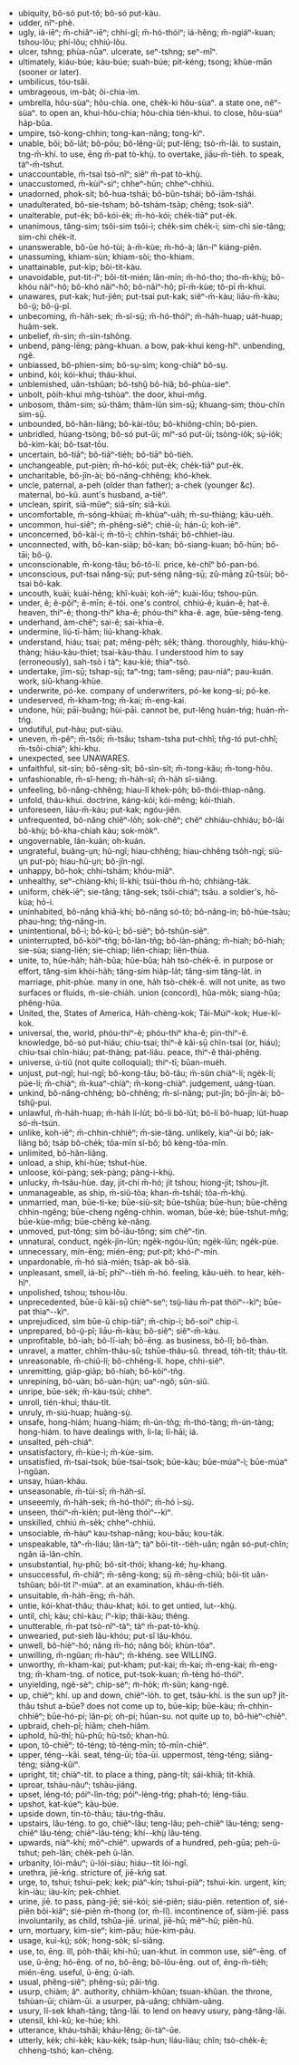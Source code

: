 * ubiquity, bô-só put-tõ; bô-só put-kàu.
* udder, nĩⁿ-phè.
* ugly, iá-iēⁿ; m̄-chiâⁿ-iēⁿ; chhi-gî; m̄-hó-thóiⁿ; iá-hêng; m̄-ngiáⁿ-kuan; tshou-lõu; phí-lõu; chhiú-lõu.
* ulcer, tshng; phùa-nūaⁿ. ulcerate, seⁿ-tshng; seⁿ-mîⁿ.
* ultimately, kiáu-búe; kàu-búe; suah-búe; pi̍t-kéng; tsong; khùe-mān (sooner or later).
* umbilicus, tóu-tsâi.
* umbrageous, im-ba̍t; õi-chia-ìm.
* umbrella, hõu-sùaⁿ; hõu-chia. one, che̍k-ki hõu-sùaⁿ. a state one, nêⁿ-sùaⁿ. to open an, khui-hõu-chia; hõu-chia tién-khui. to close, hõu-sùaⁿ ha̍p-bûa.
* umpire, tsò-kong-chhin; tong-kan-nâng; tong-kìⁿ.
* unable, bõi; bô-la̍t; bô-pōu; bô-lêng-ûi; put-lêng; tsò-m̄-lâi. to sustain, tng-m̄-khí. to use, ēng m̄-pat tò-khṳ̀. to overtake, jiāu-m̄-tie̍h. to speak, tàⁿ-m̄-tshut.
* unaccountable, m̄-tsai tsò-nîⁿ; siẽⁿ m̄-pat tò-khṳ̀.
* unaccustomed, m̄-kùiⁿ-sìⁿ; chheⁿ-hūn; chheⁿ-chhiú.
* unadorned, phok-si̍t; bô-hua-tshái; bô-bûn-tshái; bô-iām-tshái.
* unadulterated, bô-sie-tsham; bô-tshàm-tsa̍p; chẽng; tsok-siâⁿ.
* unalterable, put-e̍k; bô-kói-e̍k; m̄-hó-kói; che̍k-tiāⁿ put-e̍k.
* unanimous, tâng-sim; tsôi-sim tsôi-ì; che̍k-sim che̍k-ì; sim-chì sie-tâng; sim-chì che̍k-it.
* unanswerable, bô-ūe hó-tùi; à-m̄-kùe; m̄-hó-à; lân-íⁿ kiáng-piẽn.
* unassuming, khiam-sùn; khiam-sòi; tho-khiam.
* unattainable, put-ki̍p; bõi-tit-kàu.
* unavoidable, put-tit-íⁿ; bõi-tit-mién; lân-mín; m̄-hó-tho; tho-m̄-khṳ̀; bô-khóu nãiⁿ-hô; bô-khó nãiⁿ-hô; bô-nãiⁿ-hô; pī-m̄-kùe; tô-pī m̄-khui.
* unawares, put-kak; hut-jiên; put-tsai put-kak; siẽⁿ-m̄-kàu; liāu-m̄-kàu; bô-ṳ̃; bô-ṳ̃-pĩ.
* unbecoming, m̄-ha̍h-sek; m̄-sĩ-sṳ̄; m̄-hó-thóiⁿ; m̄-ha̍h-huap; ua̍t-huap; huãm-sek.
* unbelief, m̄-sìn; m̄-sìn-tshông.
* unbend, pàng-lēng; pàng-khuan. a bow, pak-khui keng-hîⁿ. unbending, ngẽ.
* unbiassed, bô-phien-sim; bô-sṳ-sim; kong-chiàⁿ bô-sṳ.
* unbind, kói; kói-khui; tháu-khui.
* unblemished, uân-tshûan; bô-tshṳ̂ bô-hiâ; bô-phùa-sieⁿ.
* unbolt, po̍ih-khui mn̂g-tshùaⁿ. the door, khui-mn̂g.
* unbosom, thâm-sim; sũ-thâm; thâm-lũn sim-sṳ̄; khuang-sim; thòu-chĩn sim-sṳ̄.
* unbounded, bô-hãn-liãng; bô-kài-tōu; bô-khiông-chĩn; bô-pien.
* unbridled, hùang-tsòng; bô-só put-ûi; míⁿ-só put-ûi; tsòng-io̍k; sṳ̀-io̍k; bô-kìm-kài; bô-tsat-tōu.
* uncertain, bô-tiāⁿ; bô-tiāⁿ-tie̍h; bô-tiāⁿ bô-tie̍h.
* unchangeable, put-pièn; m̄-hó-kói; put-e̍k; che̍k-tiāⁿ put-e̍k.
* uncharitable, bô-jîn-ài; bô-nâng-chhêng; khó-khek.
* uncle, paternal, a-peh (older than father); a-chek (younger &c). maternal, bó-kũ. aunt's husband, a-tiẽⁿ.
* unclean, spirit, siâ-mũeⁿ; siâ-sîn; siâ-kúi.
* uncomfortable, m̄-sóng-khùai; m̄-khùaⁿ-ua̍h; m̄-su-thiàng; kãu-ue̍h.
* uncommon, hui-siêⁿ; m̄-phêng-siêⁿ; chié-ũ; hán-ũ; koh-iēⁿ.
* unconcerned, bô-kài-ì; m̄-tõ-ì; chhìn-tshái; bô-chhiet-iàu.
* unconnected, with, bô-kan-sia̍p; bô-kan; bô-siang-kuan; bô-hūn; bô-tāi; bô-ṳ̃.
* unconscionable, m̄-kong-tãu; bô-tõ-lí. price, kè-chîⁿ bô-pan-bó.
* unconscious, put-tsai nâng-sṳ̄; put-séng nâng-sṳ̄; zû-māng zû-tsùi; bô-tsai bô-kak.
* uncouth, kuài; kuài-hêng; khî-kuài; koh-iēⁿ; kuài-lõu; tshou-pũn.
* under, ẽ; ẽ-pôiⁿ; ẽ-mīn; ẽ-tói. one's control, chhiú-ẽ; kuán-ẽ; hat-ẽ. heaven, thiⁿ-ẽ; thong-thiⁿ kha-ẽ; phóu-thiⁿ kha-ẽ. age, būe-sêng-teng.
* underhand, àm-chẽⁿ; sai-ẽ; sai-khia-ẽ.
* undermine, liú-tī-hām; liú-khang-khak.
* understand, hiáu; tsai; pat; mêng-pe̍h; se̍k; thàng. thoroughly, hiáu-khṳ̀-thàng; hiáu-kàu-thiet; tsai-kàu-thàu. I understood him to say (erroneously), sah-tsò i tàⁿ; kau-kiè; thiaⁿ-tsò.
* undertake, jĩm-sṳ̄; tshap-sṳ̄; taⁿ-tng; tam-sêng; pau-niáⁿ; pau-kuán. work, siũ-khang-khùe.
* underwrite, pó-ke. company of underwriters, pó-ke kong-si; pó-ke.
* undeserved, m̄-kham-tng; m̄-kai; m̄-eng-kai.
* undone, hùi; pāi-buâng; hùi-pāi. cannot be, put-lêng huán-tńg; huán-m̄-tńg.
* undutiful, put-hàu; put-siàu.
* uneven, m̄-pêⁿ; m̄-tsôi; m̄-tsâu; tsham-tsha put-chhî; tn̂g-tó put-chhî; m̄-tsôi-chiáⁿ; khi-khu.
* unexpected, see UNAWARES.
* unfaithful, sit-sìn; bô-sêng-si̍t; bô-sìn-si̍t; m̄-tong-kãu; m̄-tong-hõu.
* unfashionable, m̄-sî-heng; m̄-ha̍h-sî; m̄-ha̍h sî-siãng.
* unfeeling, bô-nâng-chhêng; hiau-lî khek-po̍h; bô-thói-thiap-nâng.
* unfold, tháu-khui. doctrine, káng-kói; kói-mêng; kói-thiah.
* unforeseen, liāu-m̄-kàu; put-kak; ngóu-jiên.
* unfrequented, bô-nâng chiẽⁿ-lo̍h; sok-chẽⁿ; chẽⁿ chhiáu-chhiáu; bô-lâi bô-khṳ̀; bô-kha-chiah kàu; sok-mo̍kⁿ.
* ungovernable, lân-kuán; oh-kuán.
* ungrateful, buâng-ṳn; hũ-ngĩ; hiau-chhêng; hiau-chhêng tso̍h-ngĩ; siũ-ṳn put-pò; hiau-hũ-ṳn; bô-jîn-ngĩ.
* unhappy, bô-hok; chhi-tshám; khóu-miāⁿ.
* unhealthy, seⁿ-chiàng-khì; lĩ-khì; tsúi-thóu m̄-hó; chhiàng-ta̍k.
* uniform, che̍k-iēⁿ; sie-tâng; tâng-sek; tsôi-chiáⁿ; tsâu. a soldier's, hō-kùa; hō-i.
* uninhabited, bô-nâng khiã-khí; bô-nâng só-tõ; bô-nâng-in; bô-húe-tsàu; phau-hng; tñg-nâng-in.
* unintentional, bô-ì; bô-kù-ì; bô-siẽⁿ; bô-tshûn-siẽⁿ.
* uninterrupted, bô-kòiⁿ-tñg; bô-làn-tñg; bô-làn-phāng; m̄-hiah; bô-hiah; sie-sùa; siang-liên; sie-chiap; liên-chiap; liên-thùa.
* unite, to, hũe-ha̍h; ha̍h-bûa; hũe-bûa; ha̍h tsò-che̍k-ē. in purpose or effort, tâng-sim khòi-ha̍h; tâng-sim hia̍p-la̍t; tâng-sim tâng-la̍t. in marriage, phit-phùe. many in one, ha̍h tsò-che̍k-ē. will not unite, as two surfaces or fluids, m̃-sie-chia̍h. union (concord), hûa-mo̍k; siang-hûa; phêng-hûa.
* United, the, States of America, Ha̍h-chèng-kok; Tãi-Múiⁿ-kok; Hue-kî-kok.
* universal, the, world, phóu-thiⁿ-ẽ; phóu-thiⁿ kha-ẽ; pìn-thiⁿ-ẽ. knowledge, bô-só put-hiáu; chiu-tsai; thiⁿ-ẽ kâi-sṳ̄ chĩn-tsai (or, hiáu); chiu-tsai chĩn-hiáu; pat-thàng; pat-liáu. peace, thiⁿ-ẽ thài-phêng.
* universe, ú-tiũ (not quite colloquial); thiⁿ-tī; būan-mue̍h.
* unjust, put-ngĩ; hui-ngĩ; bô-kong-tãu; bô-tãu; m̄-sũn chiàⁿ-lí; nge̍k-lí; pũe-lí; m̄-chiàⁿ; m̄-kuaⁿ-chiàⁿ; m̄-kong-chiàⁿ. judgement, uáng-tùan.
* unkind, bô-nâng-chhêng; bô-chhêng; m̄-sĩ-nâng; put-jîn; bô-jîn-ài; bô-tshṳ̂-pui.
* unlawful, m̄-ha̍h-huap; m̄-ha̍h lí-lu̍t; bô-lí bô-lu̍t; bô-lí bô-huap; lu̍t-huap só-m̄-tsún.
* unlike, koh-iēⁿ; m̄-chhin-chhiẽⁿ; m̄-sie-tâng. unlikely, kiaⁿ-ùi bô; iak-liãng bô; tsa̍p bô-che̍k; tōa-mīn sĩ-bô; bô kèng-tōa-mīn.
* unlimited, bô-hãn-liãng.
* unload, a ship, khí-hùe; tshut-hùe.
* unloose, kói-pàng; sek-pàng; pàng-i-khṳ̀.
* unlucky, m̄-tsãu-hùe. day, ji̍t-chí m̄-hó; ji̍t tshou; hiong-ji̍t; tshou-ji̍t.
* unmanageable, as ship, m̄-siũ-tõa; khan-m̄-tshái; tõa-m̄-khṳ̀.
* unmarried, man, būe-tì-ke; būe-siũ-sit; būe-tshūa; būe-hun; būe-chêng chhin-ngêng; būe-cheng ngêng-chhin. woman, būe-kè; būe-tshut-mn̂g; būe-kùe-mn̂g; būe-chêng kè-nâng.
* unmoved, put-tõng; sim bô-iâu-tõng; sim chẽⁿ-tìn.
* unnatural, conduct, nge̍k-jîn-lûn; nge̍k-ngóu-lûn; nge̍k-lûn; nge̍k-pùe.
* unnecessary, mín-ēng; mién-ēng; put-pit; khó-íⁿ-mín.
* unpardonable, m̄-hó sià-mién; tsa̍p-ak bô-sià.
* unpleasant, smell, iá-bī; phīⁿ--tie̍h m̄-hó. feeling, kãu-ue̍h. to hear, ke̍h-hĩⁿ.
* unpolished, tshou; tshou-lõu.
* unprecedented, būe-ũ kâi-sṳ̄ chièⁿ-seⁿ; tsṳ̃-liáu m̄-pat thóiⁿ--kìⁿ; būe-pat thiaⁿ--kìⁿ.
* unprejudiced, sim būe-ũ chip-tiāⁿ; m̄-chip-ì; bô-soiⁿ chip-ì.
* unprepared, bô-ṳ̃-pĩ; liāu-m̄-kàu; bô-siẽⁿ; siẽⁿ-m̄-kàu.
* unprofitable, bô-iah; bô-lĩ-iah; bô-ēng. as business, bô-lĩ; bô-thàn.
* unravel, a matter, chhîm-thâu-sû; tshūe-thâu-sû. thread, to̍h-ti̍t; tháu-ti̍t.
* unreasonable, m̄-chiũ-lí; bô-chhêng-lí. hope, chhi-siẽⁿ.
* unremitting, gia̍p-gia̍p; bô-hiah; bô-kòiⁿ-tñg.
* unrepining, bô-uàn; bô-uàn-hṳ̃n; uaⁿ-ngõ; sũn-siũ.
* unripe, būe-se̍k; m̄-kàu-tsúi; chheⁿ.
* unroll, tién-khui; tháu-ti̍t.
* unruly, m̃-siú-huap; huàng-sṳ̀.
* unsafe, hong-hiám; huang-hiám; m̄-ún-tǹg; m̄-thó-tàng; m̄-ún-tàng; hong-hiám. to have dealings with, li-la; lĩ-hāi; iá.
* unsalted, pe̍h-chiáⁿ.
* unsatisfactory, m̄-kùe-ì; m̄-kùe-sim.
* unsatisfied, m̄-tsai-tsok; būe-tsai-tsok; būe-kàu; būe-múaⁿ-ì; būe-múaⁿ ì-ngũan.
* unsay, húan-kháu.
* unseasonable, m̄-tùi-sî; m̄-ha̍h-sî.
* unseeemly, m̄-ha̍h-sek; m̄-hó-thóiⁿ; m̄-hó ì-sṳ̀.
* unseen, thóiⁿ-m̄-kièn; put-lêng thóiⁿ--kìⁿ.
* unskilled, chhiú m̄-se̍k; chheⁿ-chhiú.
* unsociable, m̄-hàuⁿ kau-tshap-nâng; kou-bāu; kou-ta̍k.
* unspeakable, tàⁿ-m̄-liáu; lân-tàⁿ; tàⁿ bõi-tit--tie̍h-uân; ngân só-put-chĩn; ngân iā-lân-chĩn.
* unsubstantial, hṳ-phû; bô-si̍t-thói; khang-ké; hṳ-khang.
* unsuccessful, m̄-chiâⁿ; m̄-sêng-kong; sṳ̄ m̄-sêng-chiũ; bõi-tit uân-tshûan; bõi-tit îⁿ-múaⁿ. at an examination, kháu-m̄-tie̍h.
* unsuitable, m̄-ha̍h-ēng; m̄-ha̍h.
* untie, kói-khat-thâu; tháu-khat; kói. to get untied, lut--khṳ̀.
* until, chì; kàu; chì-kàu; íⁿ-ki̍p; thãi-kàu; thẽng.
* unutterable, m̄-pat tsò-nîⁿ-tàⁿ; tàⁿ m̄-pat-tò-khṳ̀.
* unwearied, put-sieh lâu-khóu; put-sî lâu-khóu.
* unwell, bô-hièⁿ-hó; nâng m̄-hó; nâng bõi; khùn-tõaⁿ.
* unwilling, m̄-ngũan; m̄-hàuⁿ; m̄-khéng. see WILLING.
* unworthy, m̄-kham-kai; put-kham; put-kai; m̄-kai; m̄-eng-kai; m̄-eng-tng; m̄-kham-tng. of notice, put-tsok-kuan; m̄-tèng hó-thóiⁿ.
* unyielding, ngẽ-sèⁿ; chip-sèⁿ; m̃-ho̍k; m̃-sũn; kang-ngẽ.
* up, chiẽⁿ; khí. up and down, chiẽⁿ-lo̍h. to get, tsáu-khí. is the sun up? ji̍t-thâu tshut a-būe? does not come up to, būe-ki̍p; būe-kàu; m̄-chhin-chhiẽⁿ; būe-hó-pí; lân-pí; oh-pí; hûan-su. not quite up to, bô-hièⁿ-chiẽⁿ.
* upbraid, cheh-pĩ; hiâm; cheh-hiâm.
* uphold, hû-thî; hû-phû; hû-tsõ; khan-hû.
* upon, tõ-chiēⁿ; tõ-téng; tõ-téng-mīn; tõ-mīn-chiēⁿ.
* upper, téng--kâi. seat, téng-ūi; tōa-ūi. uppermost, téng-téng; siãng-téng; siãng-kûiⁿ.
* upright, ti̍t; chiàⁿ-ti̍t. to place a thing, pàng-ti̍t; sái-khiã; ti̍t-khiã.
* uproar, tshàu-nãuⁿ; tshàu-jiáng.
* upset, léng-tó; póiⁿ-lìn-tńg; póiⁿ-lèng-tńg; phah-tó; léng-tiāu.
* upshot, kat-kúeⁿ; kàu-búe.
* upside down, tin-tò-thâu; táu-tńg-thâu.
* upstairs, lâu-téng. to go, chiẽⁿ-lâu; teng-lâu; peh-chiẽⁿ lâu-téng; seng-chiẽⁿ lâu-téng; chiẽⁿ-lâu-téng; khí--khṳ̀ lâu-téng.
* upwards, niàⁿ-khí; mōⁿ-chiẽⁿ. upwards of a hundred, peh-gūa; peh-ũ-tshut; peh-lân; che̍k-peh ũ-lân.
* urbanity, lói-mãuⁿ; ũ-lói-siàu; hiáu--tit lói-ngî.
* urethra, jiē-kńg. stricture of, jiē-kńg sat.
* urge, to, tshui; tshui-pek; kek; piàⁿ-kín; tshui-piàⁿ; tshui-kín. urgent, kín; kín-iàu; iàu-kín; pek-chhiet.
* urine, jiē. to pass, pàng-jiē; sié-kói; sié-piẽn; siáu-piẽn. retention of, sié-piẽn bõi-kiâⁿ; sié-piẽn m̄-thong (or, m̄-lĩ). incontinence of, siàm-jiē. pass involuntarily, as child, tshūa-jiē. urinal, jiē-hû; mêⁿ-hû; piẽn-hû.
* urn, mortuary, kim-sieⁿ; kim-pãu; húe-kim-pãu.
* usage, kui-kṳ́; so̍k; hong-so̍k; sî-siãng.
* use, to, ēng. ill, po̍h-thãi; khi-hũ; uan-khut. in common use, siêⁿ-ēng. of use, ũ-ēng; hó-ēng. of no, bô-ēng; bô-lōu-ēng. out of, ēng-m̄-tie̍h; mién-ēng. useful, ũ-ēng; ũ-iah.
* usual, phêng-siêⁿ; phêng-sù; pâi-tńg.
* usurp, chiàm; âⁿ. authority, chhiàm-khûan; tsuan-khûan. the throne, tshùan-ūi; chiàm-ūi. a usurper, pà-uâng; chhiàm-uâng.
* usury, lĩ-sek khah-tãng; tãng-lāi. to lend on heavy usury, pàng-tãng-lāi.
* utensil, khì-kũ; ke-húe; khì.
* utterance, kháu-tshâi; kháu-lẽng; õi-tàⁿ-ūe.
* utterly, ke̍k; chì-ke̍k; kàu-ke̍k; tsa̍p-hun; liáu-liáu; chĩn; tsò-che̍k-ē; chheng-tshó; kan-chẽng.

